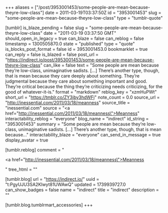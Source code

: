 +++
aliases = ["/post/3953001453/some-people-are-mean-because-theyre-low-class"]
date = 2011-03-19T03:37:50Z
id = "3953001453"
slug = "some-people-are-mean-because-theyre-low-class"
type = "tumblr-quote"

[tumblr]
is_blaze_pending = false
slug = "some-people-are-mean-because-theyre-low-class"
date = "2011-03-19 03:37:50 GMT"
should_open_in_legacy = true
can_blaze = false
can_reblog = false
timestamp = 1300505870.0
state = "published"
type = "quote"
is_blocks_post_format = false
id = 3953001453.0
bookmarklet = true
can_reply = false
is_blazed = false
post_url = "https://indirect.io/post/3953001453/some-people-are-mean-because-theyre-low-class"
can_like = false
text = "Some people are mean because they’re low-class, unimaginative sadists. […] There’s another type, though, that is mean because they care deeply about something. They’re judgmental because they care about something important and good. They’re critical because the thing they’re criticizing needs criticizing, for the good of whatever-it-is."
format = "markdown"
reblog_key = "xzmHuPWt"
short_url = "https://tmblr.co/ZY3jby3hdWFj"
note_count = 0.0
source_url = "http://inessential.com/2011/03/18/meanness"
source_title = "inessential.com"
source = "<a href=\"http://inessential.com/2011/03/18/meanness\">Meanness</a>"
interactability_reblog = "everyone"
blog_name = "indirect"
id_string = "3953001453"
summary = "Some people are mean because they’re low-class, unimaginative sadists. […] There’s another type, though, that is mean because..."
interactability_blaze = "everyone"
can_send_in_message = true
display_avatar = true

[tumblr.reblog]
comment = "<p><a href=\"http://inessential.com/2011/03/18/meanness\">Meanness</a></p>"
tree_html = ""

[tumblr.blog]
url = "https://indirect.io/"
uuid = "t:PgyUJU3SA2Klwyt81UWAwQ"
updated = 1739939727.0
can_show_badges = false
name = "indirect"
title = "indirect"
description = ""

[tumblr.blog.tumblrmart_accessories]
+++
